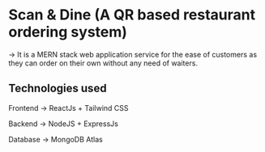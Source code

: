 # Scan & Dine (A QR based restaurant ordering system)

-> It is a MERN stack web application service for the ease of customers as they can order on their own without any need of waiters.

## **Technologies used**

Frontend
  -> ReactJs + Tailwind CSS

Backend
  -> NodeJS + ExpressJs

Database
  -> MongoDB Atlas
